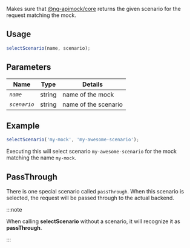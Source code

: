 Makes sure that [@ng-apimock/core](https://github.com/ng-apimock/core) returns the given scenario for the request matching the mock.

## Usage
```typescript
selectScenario(name, scenario);
```

## Parameters
| Name | Type | Details |
| ---- | ---- | ------- |
| <code><var>name</var></code> | string | name of the mock |
| <code><var>scenario</var></code> | string | name of the scenario |

## Example
```typescript
selectScenario('my-mock', 'my-awesome-scenario'); 
```
Executing this will select scenario `my-awesome-scenario` for the mock matching the name `my-mock`.


## PassThrough
There is one special scenario called `passThrough`.
When this scenario is selected, the request will be passed through to the actual backend.

:::note

When calling **selectScenario** without a scenario, it will recognize it as **passThrough**.

:::


